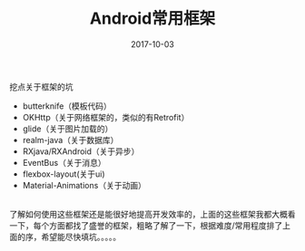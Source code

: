﻿---
title: Android常用框架
date: 2017-10-03
categories: 
- android
tags:
- 坑
---



挖点关于框架的坑
<!-- more -->
+ butterknife（模板代码）
+ OKHttp（关于网络框架的，类似的有Retrofit）
+ glide（关于图片加载的）
+ realm-java（关于数据库）
+ RXjava/RXAndroid（关于异步）
+ EventBus（关于消息）
+ flexbox-layout(关于ui)
+ Material-Animations（关于动画）
<br>
了解如何使用这些框架还是能很好地提高开发效率的，上面的这些框架我都大概看一下，每个方面都找了盛誉的框架，粗略了解了一下，根据难度/常用程度排了上面的序，希望能尽快填坑。。。。。